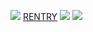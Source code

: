 ![](https://files.catbox.moe/2nbekk.png)
[RENTRY](https://rentry.co/toxicyurii_)
![](https://files.catbox.moe/lo099u.png)
![](https://files.catbox.moe/bcvdea.png)
